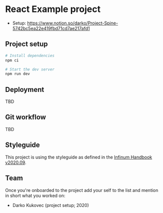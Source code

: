 # React Example project

- Setup: https://www.notion.so/darko/Project-Spine-5742bc5ea22e419fbd71cd7ae217afd1

## Project setup

```bash
# Install dependencies
npm ci

# Start the dev server
npm run dev
```


## Deployment

TBD

## Git workflow

TBD

## Styleguide

This project is using the styleguide as defined in the [Infinum Handbook v2020.09](https://infinum.com/handbook/books/frontend/react/css-in-js/chakra).

## Team

Once you're onboarded to the project add your self to the list and mention in
short what you worked on:

- Darko Kukovec (project setup; 2020)
